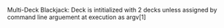 Multi-Deck Blackjack:
Deck is intitialized with 2 decks unless assigned by command line arguement at execution as argv[1]
